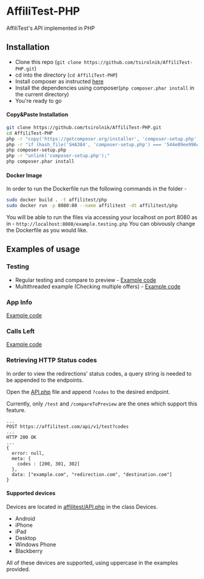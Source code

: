 # AffiliTest-PHP
AffiliTest's API implemented in PHP

## Installation
  * Clone this repo (`git clone https://github.com/tsirolnik/AffiliTest-PHP.git`)
  * cd into the directory (`cd AffiliTest-PHP`)
  * Install composer as instructed [here](https://getcomposer.org/download/)
  * Install the dependencies using composer(`php composer.phar install` in the current directory)
  * You're ready to go
#### Copy&Paste Installation
  ```bash
  git clone https://github.com/tsirolnik/AffiliTest-PHP.git
  cd AffiliTest-PHP
  php -r "copy('https://getcomposer.org/installer', 'composer-setup.php');"
  php -r "if (hash_file('SHA384', 'composer-setup.php') === '544e09ee996cdf60ece3804abc52599c22b1f40f4323403c44d44fdfdd586475ca9813a858088ffbc1f233e9b180f061') { echo 'Installer verified'; } else { echo 'Installer corrupt'; unlink('composer-setup.php'); } echo PHP_EOL;"
  php composer-setup.php
  php -r "unlink('composer-setup.php');"
  php composer.phar install
  ```

#### Docker Image
In order to run the Dockerfile run the following commands in the folder - 
 ```bash
 sudo docker build . -t affilitest/php
 sudo docker run -p 8080:80 --name affilitest -dt affilitest/php
 ```
You will be able to run the files via accessing your localhost on port 8080 as in - 
``` http://localhost:8080/example.testing.php ```
You can obivously change the Dockerfile as you would like.

## Examples of usage

### Testing
  * Regular testing and compare to preview - [Example code](examples/testing.php)
  * Multithreaded example (Checking multiple offers) - [Example code](examples/testing.multi.php)

### App Info
 [Example code](examples/appinfo.php)

### Calls Left
 [Example code](examples/callsleft.php)

### Retrieving HTTP Status codes
  In order to view the redirections' status codes, a query string is needed to be appended to the endpoints.

  Open the [API.php](affilitest/API.php#11) file and append `?codes` to the desired endpoint.

  Currently, only `/test` and `/compareToPreview` are the ones which support this feature.

  ```
  ...
  POST https://affilitest.com/api/v1/test?codes
  ...
  HTTP 200 OK
  ...
  {
    error: null,
    meta: {
      codes : [200, 301, 302]
    },
    data: ["example.com", "redirection.com", "destination.com"]
  }

  ```

 #### Supported devices
  Devices are located in [affilitest/API.php](affilitest/API.php#L122) in the class Devices.
  * Android
  * iPhone
  * iPad
  * Desktop
  * Windows Phone
  * Blackberry

  All of these devices are supported, using uppercase in the examples provided.
